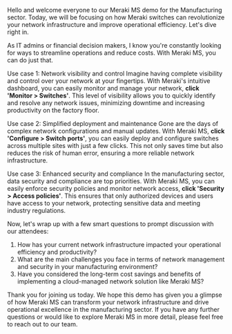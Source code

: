 Hello and welcome everyone to our Meraki MS demo for the Manufacturing sector. Today, we will be focusing on how Meraki switches can revolutionize your network infrastructure and improve operational efficiency. Let's dive right in.

As IT admins or financial decision makers, I know you're constantly looking for ways to streamline operations and reduce costs. With Meraki MS, you can do just that. 

Use case 1: Network visibility and control
Imagine having complete visibility and control over your network at your fingertips. With Meraki's intuitive dashboard, you can easily monitor and manage your network, **click 'Monitor > Switches'**. This level of visibility allows you to quickly identify and resolve any network issues, minimizing downtime and increasing productivity on the factory floor.

Use case 2: Simplified deployment and maintenance
Gone are the days of complex network configurations and manual updates. With Meraki MS, **click 'Configure > Switch ports'**, you can easily deploy and configure switches across multiple sites with just a few clicks. This not only saves time but also reduces the risk of human error, ensuring a more reliable network infrastructure.

Use case 3: Enhanced security and compliance
In the manufacturing sector, data security and compliance are top priorities. With Meraki MS, you can easily enforce security policies and monitor network access, **click 'Security > Access policies'**. This ensures that only authorized devices and users have access to your network, protecting sensitive data and meeting industry regulations.

Now, let's wrap up with a few smart questions to prompt discussion with our attendees:
1. How has your current network infrastructure impacted your operational efficiency and productivity?
2. What are the main challenges you face in terms of network management and security in your manufacturing environment?
3. Have you considered the long-term cost savings and benefits of implementing a cloud-managed network solution like Meraki MS?

Thank you for joining us today. We hope this demo has given you a glimpse of how Meraki MS can transform your network infrastructure and drive operational excellence in the manufacturing sector. If you have any further questions or would like to explore Meraki MS in more detail, please feel free to reach out to our team.